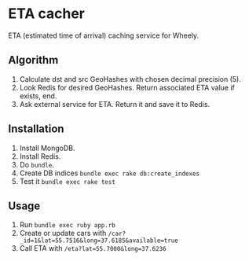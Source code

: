 # ETA cacher
ETA (estimated time of arrival) caching service for Wheely.

## Algorithm
1. Calculate dst and src GeoHashes with chosen decimal precision (5).
2. Look Redis for desired GeoHashes. Return associated ETA value if exists, end.
3. Ask external service for ETA. Return it and save it to Redis.

## Installation
1. Install MongoDB.
2. Install Redis.
3. Do `bundle`.
4. Create DB indices `bundle exec rake db:create_indexes`
5. Test it `bundle exec rake test`

## Usage
1. Run `bundle exec ruby app.rb`
2. Create or update cars with `/car?_id=1&lat=55.7516&long=37.6185&available=true`
3. Call ETA with `/eta?lat=55.7000&long=37.6236`

